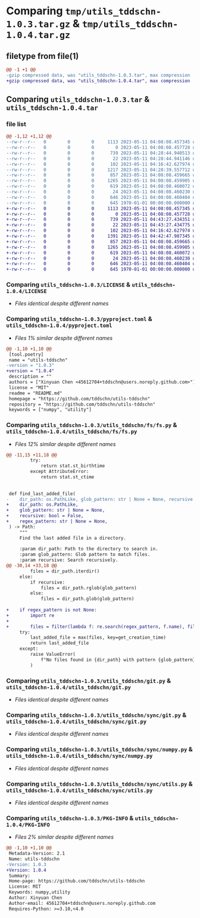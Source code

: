 # Comparing `tmp/utils_tddschn-1.0.3.tar.gz` & `tmp/utils_tddschn-1.0.4.tar.gz`

## filetype from file(1)

```diff
@@ -1 +1 @@
-gzip compressed data, was "utils_tddschn-1.0.3.tar", max compression
+gzip compressed data, was "utils_tddschn-1.0.4.tar", max compression
```

## Comparing `utils_tddschn-1.0.3.tar` & `utils_tddschn-1.0.4.tar`

### file list

```diff
@@ -1,12 +1,12 @@
--rw-r--r--   0        0        0     1113 2023-05-11 04:08:08.457345 utils_tddschn-1.0.3/LICENSE
--rw-r--r--   0        0        0        0 2023-05-11 04:08:08.457728 utils_tddschn-1.0.3/README.md
--rw-r--r--   0        0        0      739 2023-05-11 04:28:44.940513 utils_tddschn-1.0.3/pyproject.toml
--rw-r--r--   0        0        0       22 2023-05-11 04:28:44.941146 utils_tddschn-1.0.3/utils_tddschn/__init__.py
--rw-r--r--   0        0        0      102 2023-05-11 04:16:42.627974 utils_tddschn-1.0.3/utils_tddschn/fs/__init__.py
--rw-r--r--   0        0        0     1217 2023-05-11 04:28:39.557712 utils_tddschn-1.0.3/utils_tddschn/fs/fs.py
--rw-r--r--   0        0        0      857 2023-05-11 04:08:08.459665 utils_tddschn-1.0.3/utils_tddschn/git.py
--rw-r--r--   0        0        0     1265 2023-05-11 04:08:08.459905 utils_tddschn-1.0.3/utils_tddschn/sync/git.py
--rw-r--r--   0        0        0      619 2023-05-11 04:08:08.460072 utils_tddschn-1.0.3/utils_tddschn/sync/numpy.py
--rw-r--r--   0        0        0       24 2023-05-11 04:08:08.460230 utils_tddschn-1.0.3/utils_tddschn/sync/text.py
--rw-r--r--   0        0        0      646 2023-05-11 04:08:08.460404 utils_tddschn-1.0.3/utils_tddschn/sync/utils.py
--rw-r--r--   0        0        0      645 1970-01-01 00:00:00.000000 utils_tddschn-1.0.3/PKG-INFO
+-rw-r--r--   0        0        0     1113 2023-05-11 04:08:08.457345 utils_tddschn-1.0.4/LICENSE
+-rw-r--r--   0        0        0        0 2023-05-11 04:08:08.457728 utils_tddschn-1.0.4/README.md
+-rw-r--r--   0        0        0      739 2023-05-11 04:43:27.434351 utils_tddschn-1.0.4/pyproject.toml
+-rw-r--r--   0        0        0       22 2023-05-11 04:43:27.434775 utils_tddschn-1.0.4/utils_tddschn/__init__.py
+-rw-r--r--   0        0        0      102 2023-05-11 04:16:42.627974 utils_tddschn-1.0.4/utils_tddschn/fs/__init__.py
+-rw-r--r--   0        0        0     1391 2023-05-11 04:42:47.987345 utils_tddschn-1.0.4/utils_tddschn/fs/fs.py
+-rw-r--r--   0        0        0      857 2023-05-11 04:08:08.459665 utils_tddschn-1.0.4/utils_tddschn/git.py
+-rw-r--r--   0        0        0     1265 2023-05-11 04:08:08.459905 utils_tddschn-1.0.4/utils_tddschn/sync/git.py
+-rw-r--r--   0        0        0      619 2023-05-11 04:08:08.460072 utils_tddschn-1.0.4/utils_tddschn/sync/numpy.py
+-rw-r--r--   0        0        0       24 2023-05-11 04:08:08.460230 utils_tddschn-1.0.4/utils_tddschn/sync/text.py
+-rw-r--r--   0        0        0      646 2023-05-11 04:08:08.460404 utils_tddschn-1.0.4/utils_tddschn/sync/utils.py
+-rw-r--r--   0        0        0      645 1970-01-01 00:00:00.000000 utils_tddschn-1.0.4/PKG-INFO
```

### Comparing `utils_tddschn-1.0.3/LICENSE` & `utils_tddschn-1.0.4/LICENSE`

 * *Files identical despite different names*

### Comparing `utils_tddschn-1.0.3/pyproject.toml` & `utils_tddschn-1.0.4/pyproject.toml`

 * *Files 1% similar despite different names*

```diff
@@ -1,10 +1,10 @@
 [tool.poetry]
 name = "utils-tddschn"
-version = "1.0.3"
+version = "1.0.4"
 description = ""
 authors = ["Xinyuan Chen <45612704+tddschn@users.noreply.github.com>"]
 license = "MIT"
 readme = "README.md"
 homepage = "https://github.com/tddschn/utils-tddschn"
 repository = "https://github.com/tddschn/utils-tddschn"
 keywords = ["numpy", "utility"]
```

### Comparing `utils_tddschn-1.0.3/utils_tddschn/fs/fs.py` & `utils_tddschn-1.0.4/utils_tddschn/fs/fs.py`

 * *Files 12% similar despite different names*

```diff
@@ -11,15 +11,18 @@
         try:
             return stat.st_birthtime
         except AttributeError:
             return stat.st_ctime
 
 
 def find_last_added_file(
-    dir_path: os.PathLike, glob_pattern: str | None = None, recursive: bool = False
+    dir_path: os.PathLike,
+    glob_pattern: str | None = None,
+    recursive: bool = False,
+    regex_pattern: str | None = None,
 ) -> Path:
     """
     Find the last added file in a directory.
 
     :param dir_path: Path to the directory to search in.
     :param glob_pattern: Glob pattern to match files.
     :param recursive: Search recursively.
@@ -30,14 +33,18 @@
         files = dir_path.iterdir()
     else:
         if recursive:
             files = dir_path.rglob(glob_pattern)
         else:
             files = dir_path.glob(glob_pattern)
 
+    if regex_pattern is not None:
+        import re
+
+        files = filter(lambda f: re.search(regex_pattern, f.name), files)
     try:
         last_added_file = max(files, key=get_creation_time)
         return last_added_file
     except:
         raise ValueError(
             f"No files found in {dir_path} with pattern {glob_pattern} (recursive={recursive})"
         )
```

### Comparing `utils_tddschn-1.0.3/utils_tddschn/git.py` & `utils_tddschn-1.0.4/utils_tddschn/git.py`

 * *Files identical despite different names*

### Comparing `utils_tddschn-1.0.3/utils_tddschn/sync/git.py` & `utils_tddschn-1.0.4/utils_tddschn/sync/git.py`

 * *Files identical despite different names*

### Comparing `utils_tddschn-1.0.3/utils_tddschn/sync/numpy.py` & `utils_tddschn-1.0.4/utils_tddschn/sync/numpy.py`

 * *Files identical despite different names*

### Comparing `utils_tddschn-1.0.3/utils_tddschn/sync/utils.py` & `utils_tddschn-1.0.4/utils_tddschn/sync/utils.py`

 * *Files identical despite different names*

### Comparing `utils_tddschn-1.0.3/PKG-INFO` & `utils_tddschn-1.0.4/PKG-INFO`

 * *Files 2% similar despite different names*

```diff
@@ -1,10 +1,10 @@
 Metadata-Version: 2.1
 Name: utils-tddschn
-Version: 1.0.3
+Version: 1.0.4
 Summary: 
 Home-page: https://github.com/tddschn/utils-tddschn
 License: MIT
 Keywords: numpy,utility
 Author: Xinyuan Chen
 Author-email: 45612704+tddschn@users.noreply.github.com
 Requires-Python: >=3.10,<4.0
```

